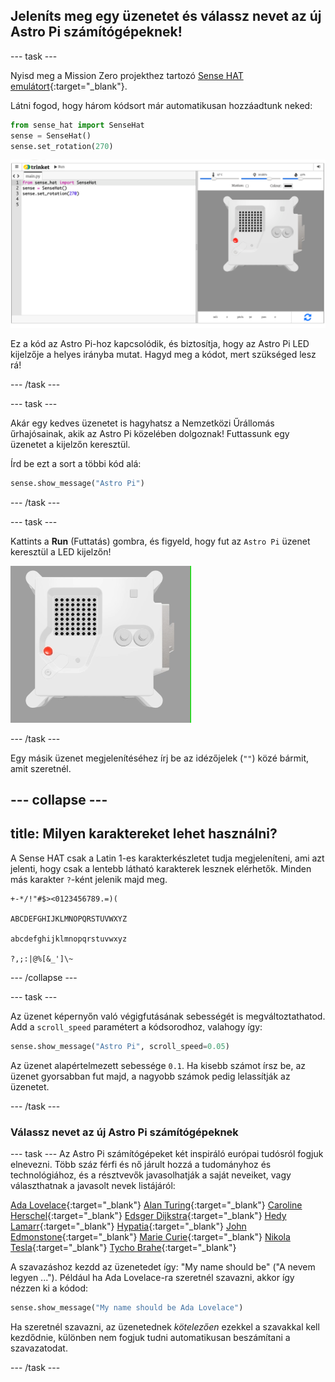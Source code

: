 ## Jeleníts meg egy üzenetet és válassz nevet az új Astro Pi számítógépeknek!

--- task ---

Nyisd meg a Mission Zero projekthez tartozó [Sense HAT emulátort](https://trinket.io/mission-zero){:target="_blank"}.

Látni fogod, hogy három kódsort már automatikusan hozzáadtunk neked:

```python
from sense_hat import SenseHat
sense = SenseHat()
sense.set_rotation(270)
```

![Képernyőkép a Sense Hat emulátorról a három sornyi kezdőkóddal a bal oldali panelen.](images/sense-hat-emulator2.png)

Ez a kód az Astro Pi-hoz kapcsolódik, és biztosítja, hogy az Astro Pi LED kijelzője a helyes irányba mutat. Hagyd meg a kódot, mert szükséged lesz rá!

--- /task ---

--- task ---

Akár egy kedves üzenetet is hagyhatsz a Nemzetközi Űrállomás űrhajósainak, akik az Astro Pi közelében dolgoznak! Futtassunk egy üzenetet a kijelzőn keresztül.

Írd be ezt a sort a többi kód alá:

```python
sense.show_message("Astro Pi")
```

--- /task ---

--- task ---

Kattints a **Run** (Futtatás) gombra, és figyeld, hogy fut az `Astro Pi` üzenet keresztül a LED kijelzőn!

![A Trinket Sense HAT emulátor egy példakódot futtat, amely az "Astro PI" szöveget futtatja végig a LED-mátrixon fehér betűkkel](images/M0_1.gif)

--- /task ---

Egy másik üzenet megjelenítéséhez írj be az idézőjelek (`""`) közé bármit, amit szeretnél.

--- collapse ---
---
title: Milyen karaktereket lehet használni?
---

A Sense HAT csak a Latin 1-es karakterkészletet tudja megjeleníteni, ami azt jelenti, hogy csak a lentebb látható karakterek lesznek elérhetők. Minden más karakter `?`-ként jelenik majd meg.

```
+-*/!"#$><0123456789.=)(

ABCDEFGHIJKLMNOPQRSTUVWXYZ

abcdefghijklmnopqrstuvwxyz

?,;:|@%[&_']\~
```

--- /collapse ---

--- task ---

Az üzenet képernyőn való végigfutásának sebességét is megváltoztathatod. Add a `scroll_speed` paramétert a kódsorodhoz, valahogy így:

```python
sense.show_message("Astro Pi", scroll_speed=0.05)
```

Az üzenet alapértelmezett sebessége `0.1`. Ha kisebb számot írsz be, az üzenet gyorsabban fut majd, a nagyobb számok pedig lelassítják az üzenetet.

--- /task ---

### Válassz nevet az új Astro Pi számítógépeknek

--- task --- Az Astro Pi számítógépeket két inspiráló európai tudósról fogjuk elnevezni. Több száz férfi és nő járult hozzá a tudományhoz és technológiához, és a résztvevők javasolhatják a saját neveiket, vagy választhatnak a javasolt nevek listájáról:


[Ada Lovelace](https://hu.wikipedia.org/wiki/Ada_Lovelace){:target="_blank"} 
[Alan Turing](https://hu.wikipedia.org/wiki/Alan_Turing){:target="_blank"} 
[Caroline Herschel](https://sciencemeetup.444.hu/2016/03/08/a-tudomany-volt-a-principiuma-caroline-herschel){:target="_blank"} 
[Edsger Dijkstra](https://hu.wikipedia.org/wiki/Edsger_Wybe_Dijkstra){:target="_blank"} 
[Hedy Lamarr](https://hu.wikipedia.org/wiki/Hedy_Lamarr){:target="_blank"} 
[Hypatia](https://hu.wikipedia.org/wiki/Alexandriai_H%C3%BCpatia){:target="_blank"} 
[John Edmonstone](https://en.wikipedia.org/wiki/John_Edmonstone){:target="_blank"} 
[Marie Curie](https://hu.wikipedia.org/wiki/Marie_Curie){:target="_blank"} 
[Nikola Tesla](https://hu.wikipedia.org/wiki/Nikola_Tesla_(feltal%C3%A1l%C3%B3)){:target="_blank"} 
[Tycho Brahe](https://hu.wikipedia.org/wiki/Tycho_Brahe){:target="_blank"}

A szavazáshoz kezdd az üzenetedet így: "My name should be" ("A nevem legyen ..."). Például ha Ada Lovelace-ra szeretnél szavazni, akkor így nézzen ki a kódod:

```python
sense.show_message("My name should be Ada Lovelace")
```

Ha szeretnél szavazni, az üzenetednek *kötelezően* ezekkel a szavakkal kell kezdődnie, különben nem fogjuk tudni automatikusan beszámítani a szavazatodat. 

--- /task ---




